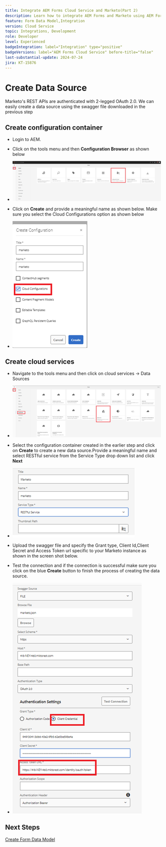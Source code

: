 ```yaml
---
title: Integrate AEM Forms Cloud Service and Marketo(Part 2)
description: Learn how to integrate AEM Forms and Marketo using AEM Forms Form Data Model.
feature: Form Data Model,Integration
version: Cloud Service
topic: Integrations, Development
role: Developer
level: Experienced
badgeIntegration: label="Integration" type="positive"
badgeVersions: label="AEM Forms Cloud Service" before-title="false"
last-substantial-update: 2024-07-24
jira: KT-15876
---
```

# Create Data Source

Marketo's REST APIs are authenticated with 2-legged OAuth 2.0. We can easily create a data source using the swagger file downloaded in the previous step 

## Create configuration container

* Login to AEM.
* Click on the tools menu and then **Configuration Browser** as shown below

* ![tools menu](assets/datasource3.png)

* Click on **Create** and provide a meaningful name as shown below. Make sure you select the Cloud Configurations option as shown below

* ![configuration container](assets/datasource4.png)

## Create cloud services

* Navigate to the tools menu and then click on cloud  services -> Data Sources

* ![cloud-services](assets/datasource5.png)

* Select the configuration container created in the earlier step and click on **Create** to create a new data source.Provide a meaningful name and select RESTful service from the Service Type drop down list and click **Next**
* ![new-data-source](assets/datasource6.png)

* Upload the swagger file and specify the Grant type, Client Id,Client Secret and Access Token url specific to your Marketo instance as shown in the screen shot below.

* Test the connection and if the connection is successful make sure you click on the blue **Create** button to finish the process of creating the data source.

* ![data-source-config](assets/datasource1.png)


## Next Steps

[Create Form Data Model](./part3.md)
